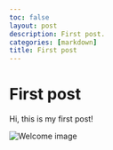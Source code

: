 ```yaml
---
toc: false
layout: post
description: First post.
categories: [markdown]
title: First post
---
```

# First post

Hi, this is my first post!

![Welcome image](https://user-images.githubusercontent.com/56745453/186493916-c38bdc75-cb81-4ee2-8314-e67d132d3186.png)
